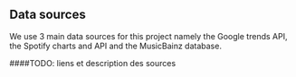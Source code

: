 ## Data sources
We use 3 main data sources for this project namely the Google trends API, the Spotify charts and API and the MusicBainz database.


####TODO: liens et description des sources